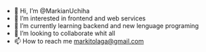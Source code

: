 - 👋 Hi, I’m @MarkianUchiha
- 👀 I’m interested in frontend and web services
- 🌱 I’m currently learning backend and new lenguage programing
- 💞️ I’m looking to collaborate whit all
- 📫 How to reach me markitolaga@gmail.com


